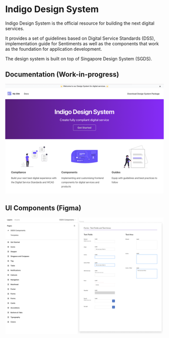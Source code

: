 # Indigo Design System

Indigo Design System is the official resource for building the next digital services.

It provides a set of guidelines based on Digital Service Standards (DSS), implementation guide for Sentiments as well as the components that work as the foundation for application development.

The design system is built on top of Singapore Design System (SGDS).

## Documentation (Work-in-progress)

![Image of Documentation Site](preview.png)

## UI Components (Figma)

![Image of Figma Components](figma.png)
